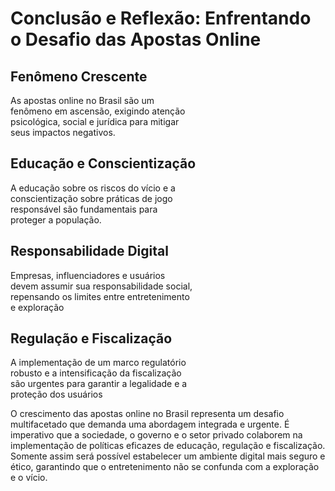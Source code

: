 # Conclusão e Reflexão: Enfrentando o Desafio das Apostas Online

## Fenômeno Crescente
As apostas online no Brasil são um  
fenômeno em ascensão, exigindo atenção  
psicológica, social e jurídica para mitigar  
seus impactos negativos.

## Educação e Conscientização
A educação sobre os riscos do vício e a  
conscientização sobre práticas de jogo  
responsável são fundamentais para  
proteger a população.

## Responsabilidade Digital
Empresas, influenciadores e usuários  
devem assumir sua responsabilidade social,  
repensando os limites entre entretenimento  
e exploração

## Regulação e Fiscalização
A implementação de um marco regulatório  
robusto e a intensificação da fiscalização  
são urgentes para garantir a legalidade e a  
proteção dos usuários

O crescimento das apostas online no Brasil representa um desafio multifacetado que demanda uma abordagem integrada e urgente. É imperativo que a sociedade, o governo e o setor privado colaborem na implementação de políticas eficazes de educação, regulação e fiscalização. Somente assim será possível estabelecer um ambiente digital mais seguro e ético, garantindo que o entretenimento não se confunda com a exploração e o vício.
